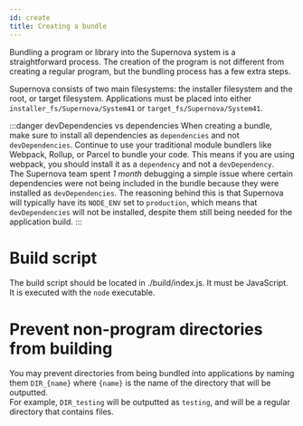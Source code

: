 ```yaml
---
id: create
title: Creating a bundle
---
```


Bundling a program or library into the Supernova system is a straightforward process.
The creation of the program is not different from creating a regular program, but the bundling process has a few extra steps.  

Supernova consists of two main filesystems: the installer filesystem and the root, or target filesystem.
Applications must be placed into either `installer_fs/Supernova/System41` or `target_fs/Supernova/System41`.

:::danger devDependencies vs dependencies
When creating a bundle, make sure to install all dependencies as `dependencies` and not `devDependencies`.
Continue to use your traditional module bundlers like Webpack, Rollup, or Parcel to bundle your code.
This means if you are using webpack, you should install it as a `dependency` and not a `devDependency`.  
The Supernova team spent *1 month* debugging a simple issue where certain dependencies were not being included in the bundle because they were installed as `devDependencies`.
The reasoning behind this is that Supernova will typically have its `NODE_ENV` set to `production`, which means that `devDependencies` will not be installed, despite them still being needed for the application build.
:::

# Build script
The build script should be located in ./build/index.js. It must be JavaScript. It is executed with the `node` executable.

# Prevent non-program directories from building
You may prevent directories from being bundled into applications by naming them `DIR_{name}` where `{name}` is the name of the directory that will be outputted.  
For example, `DIR_testing` will be outputted as `testing`, and will be a regular directory that contains files.